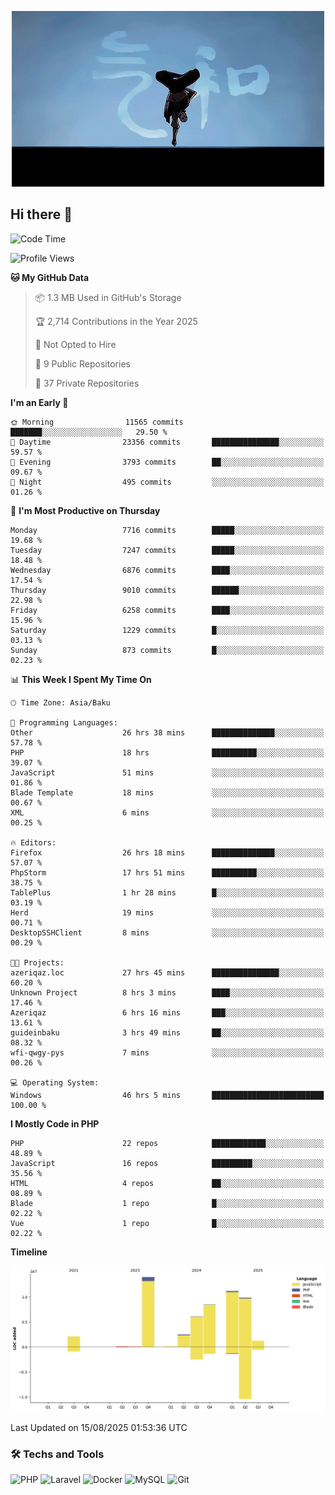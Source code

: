 <!--WALLPAPER-->
<p align='center'>
  <img src='assets/wallpapers/20.gif' alt='Banner'>
</p>
<!--/WALLPAPER-->

## Hi there 👋

<!--START_SECTION:waka-->
![Code Time](http://img.shields.io/badge/Code%20Time-115%20hrs%2055%20mins-blue)

![Profile Views](http://img.shields.io/badge/Profile%20Views-0-blue)

**🐱 My GitHub Data** 

> 📦 1.3 MB Used in GitHub's Storage 
 > 
> 🏆 2,714 Contributions in the Year 2025
 > 
> 🚫 Not Opted to Hire
 > 
> 📜 9 Public Repositories 
 > 
> 🔑 37 Private Repositories 
 > 
**I'm an Early 🐤** 

```text
🌞 Morning                11565 commits       ███████░░░░░░░░░░░░░░░░░░   29.50 % 
🌆 Daytime                23356 commits       ███████████████░░░░░░░░░░   59.57 % 
🌃 Evening                3793 commits        ██░░░░░░░░░░░░░░░░░░░░░░░   09.67 % 
🌙 Night                  495 commits         ░░░░░░░░░░░░░░░░░░░░░░░░░   01.26 % 
```
📅 **I'm Most Productive on Thursday** 

```text
Monday                   7716 commits        █████░░░░░░░░░░░░░░░░░░░░   19.68 % 
Tuesday                  7247 commits        █████░░░░░░░░░░░░░░░░░░░░   18.48 % 
Wednesday                6876 commits        ████░░░░░░░░░░░░░░░░░░░░░   17.54 % 
Thursday                 9010 commits        ██████░░░░░░░░░░░░░░░░░░░   22.98 % 
Friday                   6258 commits        ████░░░░░░░░░░░░░░░░░░░░░   15.96 % 
Saturday                 1229 commits        █░░░░░░░░░░░░░░░░░░░░░░░░   03.13 % 
Sunday                   873 commits         █░░░░░░░░░░░░░░░░░░░░░░░░   02.23 % 
```


📊 **This Week I Spent My Time On** 

```text
🕑︎ Time Zone: Asia/Baku

💬 Programming Languages: 
Other                    26 hrs 38 mins      ██████████████░░░░░░░░░░░   57.78 % 
PHP                      18 hrs              ██████████░░░░░░░░░░░░░░░   39.07 % 
JavaScript               51 mins             ░░░░░░░░░░░░░░░░░░░░░░░░░   01.86 % 
Blade Template           18 mins             ░░░░░░░░░░░░░░░░░░░░░░░░░   00.67 % 
XML                      6 mins              ░░░░░░░░░░░░░░░░░░░░░░░░░   00.25 % 

🔥 Editors: 
Firefox                  26 hrs 18 mins      ██████████████░░░░░░░░░░░   57.07 % 
PhpStorm                 17 hrs 51 mins      ██████████░░░░░░░░░░░░░░░   38.75 % 
TablePlus                1 hr 28 mins        █░░░░░░░░░░░░░░░░░░░░░░░░   03.19 % 
Herd                     19 mins             ░░░░░░░░░░░░░░░░░░░░░░░░░   00.71 % 
DesktopSSHClient         8 mins              ░░░░░░░░░░░░░░░░░░░░░░░░░   00.29 % 

🐱‍💻 Projects: 
azeriqaz.loc             27 hrs 45 mins      ███████████████░░░░░░░░░░   60.20 % 
Unknown Project          8 hrs 3 mins        ████░░░░░░░░░░░░░░░░░░░░░   17.46 % 
Azeriqaz                 6 hrs 16 mins       ███░░░░░░░░░░░░░░░░░░░░░░   13.61 % 
guideinbaku              3 hrs 49 mins       ██░░░░░░░░░░░░░░░░░░░░░░░   08.32 % 
wfi-qwgy-pys             7 mins              ░░░░░░░░░░░░░░░░░░░░░░░░░   00.26 % 

💻 Operating System: 
Windows                  46 hrs 5 mins       █████████████████████████   100.00 % 
```

**I Mostly Code in PHP** 

```text
PHP                      22 repos            ████████████░░░░░░░░░░░░░   48.89 % 
JavaScript               16 repos            █████████░░░░░░░░░░░░░░░░   35.56 % 
HTML                     4 repos             ██░░░░░░░░░░░░░░░░░░░░░░░   08.89 % 
Blade                    1 repo              █░░░░░░░░░░░░░░░░░░░░░░░░   02.22 % 
Vue                      1 repo              █░░░░░░░░░░░░░░░░░░░░░░░░   02.22 % 
```



**Timeline**

![Lines of Code chart](https://raw.githubusercontent.com/feridnesibzade/feridnesibzade/main/assets/bar_graph.png)


 Last Updated on 15/08/2025 01:53:36 UTC
<!--END_SECTION:waka-->

### 🛠️ Techs and Tools

![PHP](https://img.shields.io/badge/PHP-777BB4?style=for-the-badge&logo=php&logoColor=white)
![Laravel](https://img.shields.io/badge/Laravel-F55247?style=for-the-badge&logo=laravel&logoColor=white)
![Docker](https://img.shields.io/badge/Docker-2496ED?style=for-the-badge&logo=docker&logoColor=white)
![MySQL](https://img.shields.io/badge/MySQL-4479A1?style=for-the-badge&logo=mysql&logoColor=white)
![Git](https://img.shields.io/badge/Git-F05032?style=for-the-badge&logo=git&logoColor=white)
